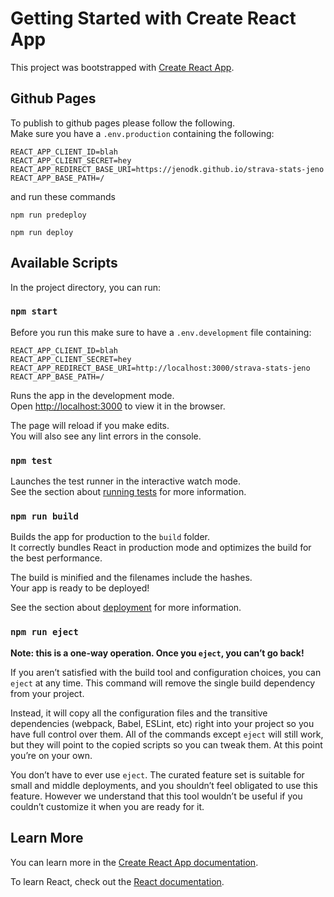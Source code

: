 # Getting Started with Create React App

This project was bootstrapped with [Create React App](https://github.com/facebook/create-react-app).

## Github Pages

To publish to github pages please follow the following.  
Make sure you have a `.env.production` containing the following:
```
REACT_APP_CLIENT_ID=blah
REACT_APP_CLIENT_SECRET=hey
REACT_APP_REDIRECT_BASE_URI=https://jenodk.github.io/strava-stats-jeno
REACT_APP_BASE_PATH=/
```
and run these commands
```
npm run predeploy
```
```
npm run deploy
```

## Available Scripts

In the project directory, you can run:

### `npm start`

Before you run this make sure to have a `.env.development` file containing:
```
REACT_APP_CLIENT_ID=blah
REACT_APP_CLIENT_SECRET=hey
REACT_APP_REDIRECT_BASE_URI=http://localhost:3000/strava-stats-jeno
REACT_APP_BASE_PATH=/
```
Runs the app in the development mode.\
Open [http://localhost:3000](http://localhost:3000) to view it in the browser.

The page will reload if you make edits.\
You will also see any lint errors in the console.

### `npm test`

Launches the test runner in the interactive watch mode.\
See the section about [running tests](https://facebook.github.io/create-react-app/docs/running-tests) for more information.

### `npm run build`

Builds the app for production to the `build` folder.\
It correctly bundles React in production mode and optimizes the build for the best performance.

The build is minified and the filenames include the hashes.\
Your app is ready to be deployed!

See the section about [deployment](https://facebook.github.io/create-react-app/docs/deployment) for more information.

### `npm run eject`

**Note: this is a one-way operation. Once you `eject`, you can’t go back!**

If you aren’t satisfied with the build tool and configuration choices, you can `eject` at any time. This command will remove the single build dependency from your project.

Instead, it will copy all the configuration files and the transitive dependencies (webpack, Babel, ESLint, etc) right into your project so you have full control over them. All of the commands except `eject` will still work, but they will point to the copied scripts so you can tweak them. At this point you’re on your own.

You don’t have to ever use `eject`. The curated feature set is suitable for small and middle deployments, and you shouldn’t feel obligated to use this feature. However we understand that this tool wouldn’t be useful if you couldn’t customize it when you are ready for it.

## Learn More

You can learn more in the [Create React App documentation](https://facebook.github.io/create-react-app/docs/getting-started).

To learn React, check out the [React documentation](https://reactjs.org/).
